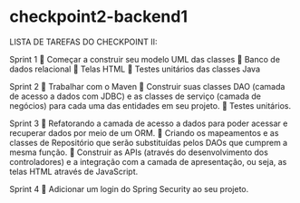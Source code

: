 # checkpoint2-backend1

LISTA DE TAREFAS DO CHECKPOINT II:

Sprint 1 
	Começar a construir seu modelo UML das classes 
	Banco de dados relacional
	Telas HTML
	Testes unitários das classes Java

Sprint 2 
	Trabalhar com o Maven
	Construir suas classes DAO (camada de acesso a dados com JDBC) e as classes de serviço (camada de negócios) para cada uma das entidades em seu projeto. 
	Testes unitários.

Sprint 3 
	Refatorando a camada de acesso a dados para poder acessar e recuperar dados por meio de um ORM. 
	Criando os mapeamentos e as classes de Repositório que serão substituídas pelos DAOs que cumprem a mesma função.
	Construir as APIs (através do desenvolvimento dos controladores) e a integração com a camada de apresentação, ou seja, as telas HTML através de JavaScript.

Sprint 4
	Adicionar um login do Spring Security ao seu projeto.
